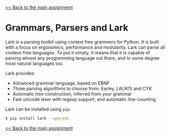 [<< Back to the main assignment](../nifty2022.md)

# Grammars, Parsers and Lark

Lark is a parsing toolkit using context free grammers for Python.
It is built with a focus on ergonomics, performance and modularity.
Lark can parse all context-free languages. 
To put it simply, it means that it is capable of parsing almost any programming language out there, and to some degree most natural languages too.

Lark provides:

- Advanced grammar language, based on EBNF
- Three parsing algorithms to choose from: Earley, LALR(1) and CYK
- Automatic tree construction, inferred from your grammar
- Fast unicode lexer with regexp support, and automatic line-counting

Lark can be installed using `pip`:

```bash
$ pip install lark --upgrade
```

[<< Back to the main assignment](../nifty2022.md)